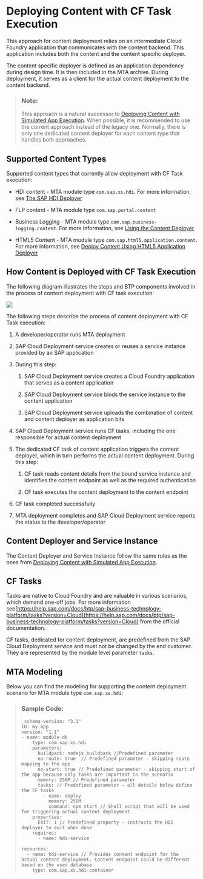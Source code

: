<!-- loio98b1bf56f37a4df8a76e9a094db8c134 -->

# Deploying Content with CF Task Execution

This approach for content deployment relies on an intermediate Cloud Foundry application that communicates with the content backend. This application includes both the content and the content specific deployer.

The content specific deployer is defined as an application dependency during design time. It is then included in the MTA archive. During deployment, it serves as a client for the actual content deployment to the content backend.

> ### Note:  
> This approach is a natural successor to [Deploying Content with Simulated App Execution](deploying-content-with-simulated-app-execution-9454b1f.md). When possible, it is recommended to use the current approach instead of the legacy one. Normally, there is only one dedicated content deployer for each content type that handles both approaches.



<a name="loio98b1bf56f37a4df8a76e9a094db8c134__section_tb4_vtp_wxb"/>

## Supported Content Types

Supported content types that currently allow deployment with CF Task execution:

-   HDI content - MTA module type `com.sap.xs.hdi`. For more information, see [The SAP HDI Deployer](https://help.sap.com/docs/HANA_CLOUD_DATABASE/b9902c314aef4afb8f7a29bf8c5b37b3/1b567b05e53c4cb9b130026cb2e7302d.html)

-   FLP content - MTA module type `com.sap.portal.content`
-   Business Logging - MTA module type `com.sap.business-logging.content`. For more information, see [Using the Content Deployer](https://help.sap.com/docs/SAP_CP_BUS_REUSE_SERVICE_BL/9d9c6578dd284b7491e2b6ceb1395329/626b5511d7924ace8b6ae912e8ff3447.html?locale=en-US)
-   HTML5 Content - MTA module type `com.sap.html5.application.content`. For more information, see [Deploy Content Using HTML5 Application Deployer](https://help.sap.com/docs/btp/sap-business-technology-platform/deploy-content-using-html5-application-deployer?version=Cloud)



<a name="loio98b1bf56f37a4df8a76e9a094db8c134__section_znc_m5p_wxb"/>

## How Content is Deployed with CF Task Execution

The following diagram illustrates the steps and BTP components involved in the process of content deployment with CF task execution:

![](images/CFTaskExecutionDeployment_a2a0189.png)

The following steps describe the process of content deployment with CF Task execution:

1.  A developer/operator runs MTA deployment

2.  SAP Cloud Deployment service creates or reuses a service instance provided by an SAP application

3.  During this step:

    1.  SAP Cloud Deployment service creates a Cloud Foundry application that serves as a content application

    2.  SAP Cloud Deployment service binds the service instance to the content application

    3.  SAP Cloud Deployment service uploads the combination of content and content deployer as application bits


4.  SAP Cloud Deployment service runs CF tasks, including the one responsible for actual content deployment

5.  The dedicated CF task of content application triggers the content deployer, which in turn performs the actual content deployment. During this step:

    1.  CF task reads content details from the bound service instance and identifies the content endpoint as well as the required authentication

    2.  CF task executes the content deployment to the content endpoint


6.  CF task completed successfully

7.  MTA deployment completes and SAP Cloud Deployment service reports the status to the developer/operator




<a name="loio98b1bf56f37a4df8a76e9a094db8c134__section_vxh_rwp_wxb"/>

## Content Deployer and Service Instance

The Content Deployer and Service Instance follow the same rules as the ones from [Deploying Content with Simulated App Execution](deploying-content-with-simulated-app-execution-9454b1f.md).



<a name="loio98b1bf56f37a4df8a76e9a094db8c134__section_a1f_1xp_wxb"/>

## CF Tasks

Tasks are native to Cloud Foundry and are valuable in various scenarios, which demand one-off jobs. For more information see[https://help.sap.com/docs/btp/sap-business-technology-platform/tasks?version=Cloud](https://help.sap.com/docs/btp/sap-business-technology-platform/tasks?version=Cloud) from the official documentation.

CF tasks, dedicated for content deployment, are predefined from the SAP Cloud Deployment service and must not be changed by the end customer. They are represented by the module level parameter `tasks`.



<a name="loio98b1bf56f37a4df8a76e9a094db8c134__section_yfg_jfq_wxb"/>

## MTA Modeling

Below you can find the modeling for supporting the content deployment scenario for MTA module type `com.sap.xs.hdi`:

> ### Sample Code:  
> ```
> _schema-version: "3.1" 
> ID: my.app 
> version: "1.1" 
> - name: module-db 
>     type: com.sap.xs.hdi 
>     parameters: 
>       buildpack: nodejs_buildpack //Predefined parameter 
>       no-route: true  // Predefined parameter - skipping route mapping to the app 
>       no-start: true // Predefined parameter - skipping start of the app because only tasks are important in the scenario 
>       memory: 256M // Predefined parameter 
>       tasks: // Predefined parameter – all details below define the CF tasks 
>         - name: deploy 
>           memory: 256M 
>           command: npm start // Shell script that will be used for triggering actual content deployment 
>     properties: 
>       EXIT: 1 // Predefined property – instructs the HDI deployer to exit when done 
>     requires: 
>       - name: hdi-service 
>  
> resources: 
>   - name: hdi-service // Provides content endpoint for the actual content deployment. Content endpoint could be different based on the used database 
>     type: com.sap.xs.hdi-container
> 
> ```

